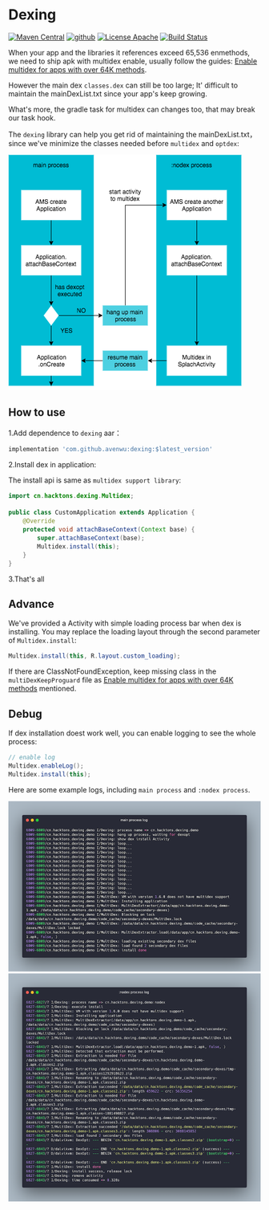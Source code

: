# Dexing

[![Maven Central](https://img.shields.io/maven-central/v/com.github.avenwu/dexing)](https://search.maven.org/search?q=a:dexing)
[![github](https://img.shields.io/badge/platform-android-ff69b4.svg)](https://github.com/hacktons/convex_bottom_bar)
[![License Apache](https://img.shields.io/badge/license-apache2.0-blue)](http://www.apache.org/licenses/LICENSE-2.0.txt)
[![Build Status](https://travis-ci.com/hacktons/dexing.svg?branch=master)](https://travis-ci.com/hacktons/dexing)


When your app and the libraries it references exceed 65,536 enmethods, we need to ship apk with multidex enable, usually follow the guides:
[Enable multidex for apps with over 64K methods](https://developer.android.com/studio/build/multidex).

However the main dex `classes.dex` can still be too large; It' difficult to maintain the mainDexList.txt since your app's keep growing.

What's more, the gradle task for multidex can changes too, that may break our task hook.

The `dexing` library can help you get rid of maintaining the mainDexList.txt，since we've minimize the classes needed before `multidex` and `optdex`:

![multidex](doc/multidex.png)

## How to use

1.Add dependence to `dexing` aar：

```gradle
implementation 'com.github.avenwu:dexing:$latest_version'
```

2.Install dex in application:

The install api is same as `multidex support library`:

```java
import cn.hacktons.dexing.Multidex;

public class CustomApplication extends Application {
    @Override
    protected void attachBaseContext(Context base) {
        super.attachBaseContext(base);
        Multidex.install(this);
    }
}
```
3.That's all


## Advance

We've provided a Activity with simple loading process bar when dex is installing. You may replace the loading layout through the second parameter of `Multidex.install`:
```java
Multidex.install(this, R.layout.custom_loading);
```

If there are ClassNotFoundException, keep missing class in the `multiDexKeepProguard` file as [Enable multidex for apps with over 64K methods](https://developer.android.com/studio/build/multidex) mentioned.

## Debug
If dex installation doest work well, you can enable logging to see the whole process:

```java
// enable log
Multidex.enableLog();
Multidex.install(this);
```
Here are some example logs, including `main process` and `:nodex process`.

<img src="doc/main-process-log.png" alt="main-process-log" width="600"/>

<img src="doc/nodex-process-log.png" alt="nodex-process-log" width="600"/>